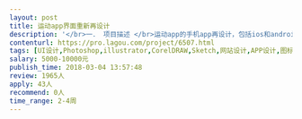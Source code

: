 ```yaml
---                
layout: post       
title: 运动app界面重新再设计           
description: '</br>一． 项目描述 </br>运动app的手机app再设计，包括ios和android两端，用户通过运动可兑换一些游戏币等小奖品，其他常规功能参照现有市场同类竞品。本次作为产品迭代，已经有前作可参考，但是这次要对设计风格等方面进行修改</br>二． 主要功能点</br>运动计步，运动任务难度选择，实时运动数据监测，过往运动数据留存 ，运动状态分析及分享，个人信息及相关数据的配比。</br>三． 可参考产品 </br>阿甘跑步 微跑 悦动 悦跑等app</br>四． 设计风格</br>扁平 拟物 商业</br>五． 设计内容</br>UI设计，主界面设计，启动/闪屏设计，分享页设计，交互设计</br>六． 人员要求</br>1. 有运动app设计相关经验</br>2. 擅长沟通，耐心细致</br>'     
contenturl: https://pro.lagou.com/project/6507.html      
tags: [UI设计,Photoshop,illustrator,CorelDRAW,Sketch,网站设计,APP设计,图标设计]            
salary: 5000-10000元          
publish_time: 2018-03-04 13:57:48         
review: 1965人                   
apply: 43人                   
recommend: 0人                   
time_range: 2-4周              
---                 
```

